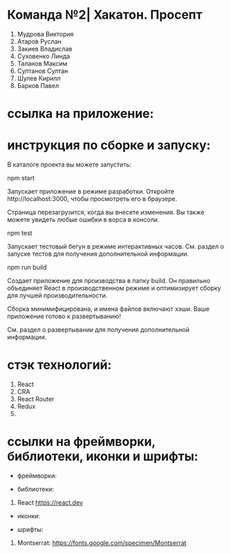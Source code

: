 # Команда №2| Хакатон. Просепт

1. Мудрова Виктория
2. Атаров Руслан
3. Закиев Владислав
4. Суховенко Линда
5. Таланов Максим
6. Султанов Султан
7. Шулев Кирилл
8. Барков Павел

# ссылка на приложение:



# инструкция по сборке и запуску:

В каталоге проекта вы можете запустить:

npm start

Запускает приложение в режиме разработки.
Откройте http://localhost:3000, чтобы просмотреть его в браузере.

Страница перезагрузится, когда вы внесете изменения.
Вы также можете увидеть любые ошибки в ворса в консоли.

npm test

Запускает тестовый бегун в режиме интерактивных часов.
См. раздел о запуске тестов для получения дополнительной информации.

npm run build

Создает приложение для производства в папку build.
Он правильно объединяет React в производственном режиме и оптимизирует сборку для лучшей производительности.

Сборка минимифицирована, и имена файлов включают хэши.
Ваше приложение готово к развертыванию!

См. раздел о развертывании для получения дополнительной информации.

# стэк технологий:

1. React
2. CRA
3. React Router
4. Redux
5. 

# ссылки на фреймворки, библиотеки, иконки и шрифты:

- фреймворки:

- библиотеки:
1. React https://react.dev

- иконки:

- шрифты:
1. Montserrat: https://fonts.google.com/specimen/Montserrat
